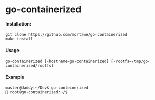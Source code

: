 # go-containerized

#### Installation:

```
git clone https://github.com/mortawe/go-containerized
make install
```

#### Usage

```
go-containerized [-hostname=go-containerized] [-rootfs=/tmp/go-containerized/rootfs]
```

#### Example

```
master@daddy:~/Dev$ go-conteinerized 
🦈 root@go-containerized:~/$ 
```




